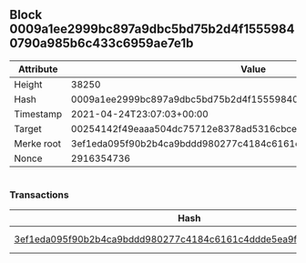 ## Block 0009a1ee2999bc897a9dbc5bd75b2d4f15559840790a985b6c433c6959ae7e1b

Attribute | Value
--- | ---
Height | 38250
Hash | 0009a1ee2999bc897a9dbc5bd75b2d4f15559840790a985b6c433c6959ae7e1b
Timestamp | 2021-04-24T23:07:03+00:00
Target | 00254142f49eaaa504dc75712e8378ad5316cbcead634704b3734b6271167cc4
Merke root | 3ef1eda095f90b2b4ca9bddd980277c4184c6161c4ddde5ea9fcc34ecfe38f8d
Nonce | 2916354736

```

```

### Transactions

Hash | Amount
--- | ---
[3ef1eda095f90b2b4ca9bddd980277c4184c6161c4ddde5ea9fcc34ecfe38f8d](3ef1eda095f90b2b4ca9bddd980277c4184c6161c4ddde5ea9fcc34ecfe38f8d.md) | 10.00000000 SKEPTI 
